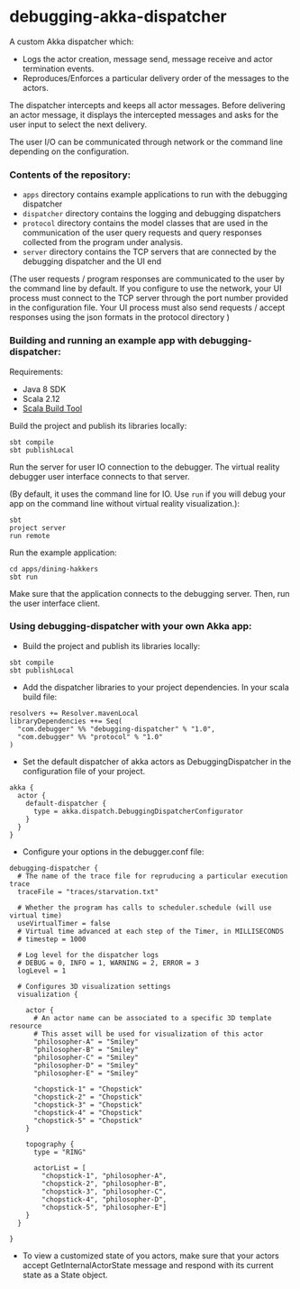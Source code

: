 debugging-akka-dispatcher
=========================


A custom Akka dispatcher which:

- Logs the actor creation, message send, message receive and actor termination events.
- Reproduces/Enforces a particular delivery order of the messages to the actors. 

The dispatcher intercepts and keeps all actor messages. Before delivering an actor message, it displays the intercepted messages and asks for the user input to select the next delivery.

The user I/O can be communicated through network or the command line depending on the configuration.


### Contents of the repository:

- ````apps```` directory contains example applications to run with the debugging dispatcher
- ````dispatcher```` directory contains the logging and debugging dispatchers
- ````protocol```` directory contains the model classes that are used in the communication of the user query requests and query responses collected from the program under analysis. 
- ````server```` directory contains the TCP servers that are connected by the debugging dispatcher and the UI end 

(The user requests / program responses are communicated to the user by the command line by default. If you configure to use the network, your UI process must connect to the TCP server 
through the port number provided in the configuration file. Your UI process must also send requests / accept responses using the json formats in the protocol directory )


### Building and running an example app with debugging-dispatcher:

Requirements:

- Java 8 SDK
- Scala 2.12
- [Scala Build Tool](http://www.scala-sbt.org/) 

Build the project and publish its libraries locally:

```
sbt compile
sbt publishLocal
```

Run the server for user IO connection to the debugger. The virtual reality debugger user interface connects to that server.

(By default, it uses the command line for IO. Use ``run`` if you will debug your app on the command line without virtual reality visualization.):

```
sbt
project server
run remote
```

Run the example application:

```
cd apps/dining-hakkers
sbt run
```

Make sure that the application connects to the debugging server. Then, run the user interface client.



### Using debugging-dispatcher with your own Akka app:

- Build the project and publish its libraries locally:

```
sbt compile
sbt publishLocal
```

- Add the dispatcher libraries to your project dependencies. 
In your scala build file:

```
resolvers += Resolver.mavenLocal
libraryDependencies ++= Seq(
  "com.debugger" %% "debugging-dispatcher" % "1.0",
  "com.debugger" %% "protocol" % "1.0"
)

```

- Set the default dispatcher of akka actors as DebuggingDispatcher in the configuration file of your project.

```
akka {
  actor {
    default-dispatcher {
      type = akka.dispatch.DebuggingDispatcherConfigurator
    }
  }
}
```

- Configure your options in the debugger.conf file:

   
```
debugging-dispatcher {
  # The name of the trace file for repruducing a particular execution trace 
  traceFile = "traces/starvation.txt"

  # Whether the program has calls to scheduler.schedule (will use virtual time)
  useVirtualTimer = false
  # Virtual time advanced at each step of the Timer, in MILLISECONDS
  # timestep = 1000

  # Log level for the dispatcher logs
  # DEBUG = 0, INFO = 1, WARNING = 2, ERROR = 3
  logLevel = 1

  # Configures 3D visualization settings
  visualization {

    actor {
      # An actor name can be associated to a specific 3D template resource
      # This asset will be used for visualization of this actor
      "philosopher-A" = "Smiley"
      "philosopher-B" = "Smiley"
      "philosopher-C" = "Smiley"
      "philosopher-D" = "Smiley"
      "philosopher-E" = "Smiley"

      "chopstick-1" = "Chopstick"
      "chopstick-2" = "Chopstick"
      "chopstick-3" = "Chopstick"
      "chopstick-4" = "Chopstick"
      "chopstick-5" = "Chopstick"
    }

    topography {
      type = "RING"

      actorList = [
        "chopstick-1", "philosopher-A",
        "chopstick-2", "philosopher-B",
        "chopstick-3", "philosopher-C",
        "chopstick-4", "philosopher-D",
        "chopstick-5", "philosopher-E"]
    }
  }

}
```

- To view a customized state of you actors, make sure that your actors accept GetInternalActorState message and respond with its current state as a State object.




